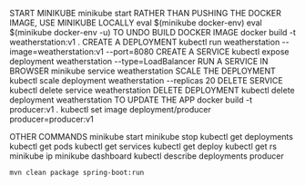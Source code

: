 START MINIKUBE
	minikube start
RATHER THAN PUSHING THE DOCKER IMAGE, USE MINIKUBE LOCALLY
	eval $(minikube docker-env)
	eval $(minikube docker-env -u) TO UNDO
BUILD DOCKER IMAGE
	docker build -t weatherstation:v1 .
CREATE A DEPLOYMENT
	kubectl run weatherstation --image=weatherstation:v1 --port=8080
CREATE A SERVICE
	kubectl expose deployment weatherstation --type=LoadBalancer
RUN A SERVICE IN BROWSER
	minikube service weatherstation	
SCALE THE DEPLOYMENT
	kubectl scale deployment weatherstation --replicas 20
DELETE SERVICE
	kubectl delete service weatherstation
DELETE DEPLOYMENT
	kubectl delete deployment weatherstation
TO UPDATE THE APP
	docker build -t producer:v1 .
	kubectl set image deployment/producer producer=producer:v1

OTHER COMMANDS
	minikube start
	minikube stop
	kubectl get deployments
	kubectl get pods
	kubectl get services
	kubectl get deploy
	kubectl get rs
	minikube ip
	minikube dashboard
	kubectl describe deployments producer


	mvn clean package spring-boot:run

